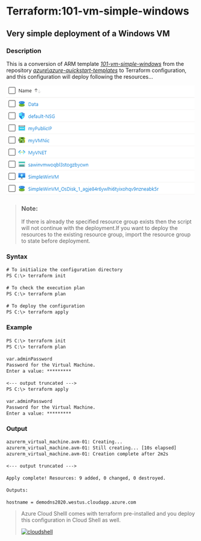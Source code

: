 # Terraform:101-vm-simple-windows

## Very simple deployment of a Windows VM
### Description 
This is a conversion of ARM template *[101-vm-simple-windows](https://github.com/Azure/azure-quickstart-templates/tree/master/101-vm-simple-windows)* from the repository *[azure\azure-quickstart-templates](https://github.com/Azure/azure-quickstart-templates)*  to Terraform configuration, and this configuration will deploy following the resources…
 
![result](https://github.com/AnushaAD/Terraform/blob/master/101-vm-simple-windows/images/result.PNG)

> ### Note:
> If there is already the specified resource group exists then the script will not continue with the deployment.If you want to deploy the resources to the existing resource group, import the resource 
group to state before deployment.

### Syntax
```
# To initialize the configuration directory
PS C:\> terraform init 

# To check the execution plan
PS C:\> terraform plan

# To deploy the configuration
PS C:\> terraform apply
```  

### Example
```
PS C:\> terraform init 
PS C:\> terraform plan

var.adminPassword
Password for the Virtual Machine.
Enter a value: *********

<--- output truncated --->
PS C:\> terraform apply 

var.adminPassword
Password for the Virtual Machine.
Enter a value: *********
````

### Output

```
azurerm_virtual_machine.avm-01: Creating...
azurerm_virtual_machine.avm-01: Still creating... [10s elapsed]
azurerm_virtual_machine.avm-01: Creation complete after 2m2s 

<--- output truncated --->

Apply complete! Resources: 9 added, 0 changed, 0 destroyed.

Outputs:

hostname = demodns2020.westus.cloudapp.azure.com
```

>Azure Cloud Shelll comes with terraform pre-installed and you deploy this configuration in Cloud Shell as well.
>
>[![cloudshell](cloudshell.png)](https://shell.azure.com)
